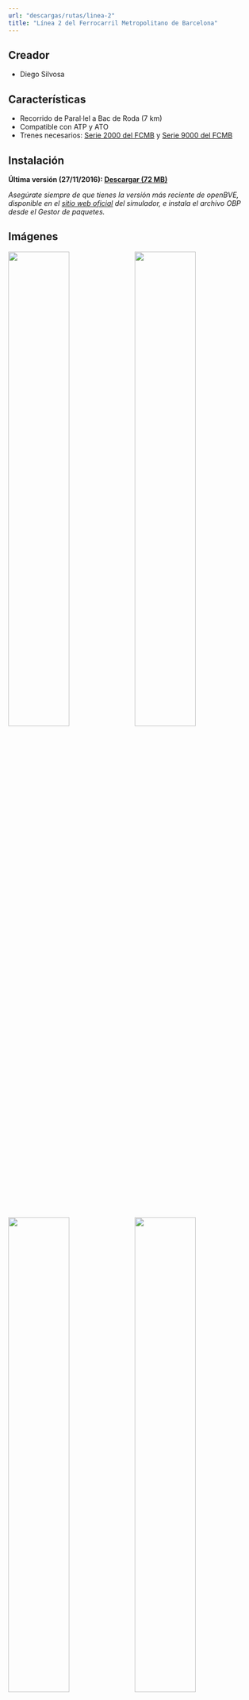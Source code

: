 ```yaml
---
url: "descargas/rutas/linea-2"
title: "Línea 2 del Ferrocarril Metropolitano de Barcelona"
---
```

## Creador

* Diego Silvosa

## Características

* Recorrido de Paral·lel a Bac de Roda (7 km)
* Compatible con ATP y ATO
* Trenes necesarios: <a href="/descargas/trenes/serie-2000">Serie 2000 del FCMB</a> y <a href="/descargas/trenes/serie-9000">Serie 9000 del FCMB</a>

## Instalación

**Última versión (27/11/2016): [Descargar (72 MB)](https://github.com/MarcRiera/FCMB-L2/releases/download/v1.0/FCMB_L2_v1.0.obp)**

*Asegúrate siempre de que tienes la versión más reciente de openBVE, disponible en el [sitio web oficial](http://www.openbve-project.net) del simulador, e instala el archivo OBP desde el Gestor de paquetes.*

## Imágenes

<a href="/images/rutes/l2/1.png" target="_blank"><img style="float: left; width: 49.5%; margin-right: 0.5%; margin-bottom: 1em;" src="/images/rutes/l2/1.png" /></a><a href="/images/rutes/l2/2.png" target="_blank"><img style="float: right; width: 49.5%; margin-left: 0.5%; margin-bottom: 1em;" src="/images/rutes/l2/2.png" /></a>
<a href="/images/rutes/l2/3.png" target="_blank"><img style="float: left; width: 49.5%; margin-right: 0.5%; margin-bottom: 1em;" src="/images/rutes/l2/3.png" /></a><a href="/images/rutes/l2/4.png" target="_blank"><img style="float: right; width: 49.5%; margin-left: 0.5%; margin-bottom: 1em;" src="/images/rutes/l2/4.png" /></a>
